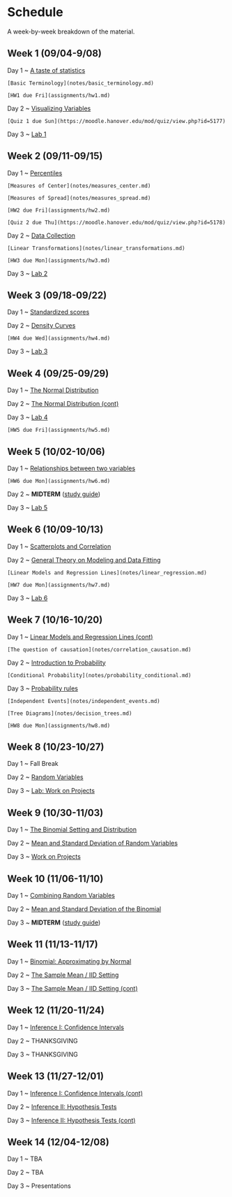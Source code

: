 # Schedule

A week-by-week breakdown of the material.

## Week  1 (09/04-9/08)

Day 1
  ~ [A taste of statistics](notes/taste.md)

    [Basic Terminology](notes/basic_terminology.md)

    [HW1 due Fri](assignments/hw1.md)

Day 2
  ~ [Visualizing Variables](notes/visualizing_distributions.md)

    [Quiz 1 due Sun](https://moodle.hanover.edu/mod/quiz/view.php?id=5177)

Day 3
  ~ [Lab 1](https://hanoverstatslabs.github.io/resources/labs/Lab1Instructions.html)


## Week  2 (09/11-09/15)

Day 1
  ~ [Percentiles](notes/percentiles.md)

    [Measures of Center](notes/measures_center.md)

    [Measures of Spread](notes/measures_spread.md)

    [HW2 due Fri](assignments/hw2.md)

    [Quiz 2 due Thu](https://moodle.hanover.edu/mod/quiz/view.php?id=5178)

Day 2
  ~ [Data Collection](notes/data_collection.md)

    [Linear Transformations](notes/linear_transformations.md)

    [HW3 due Mon](assignments/hw3.md)

Day 3
  ~ [Lab 2](https://hanoverstatslabs.github.io/resources/labs/Lab2Instructions.html)

## Week  3 (09/18-09/22)

Day 1
  ~ [Standardized scores](notes/linear_transformations.md)

Day 2
  ~ [Density Curves](notes/density_curves.md)

    [HW4 due Wed](assignments/hw4.md)

Day 3
  ~ [Lab 3](https://hanoverstatslabs.github.io/resources/labs/Lab3Instructions.html)

## Week  4 (09/25-09/29)

Day 1
  ~ [The Normal Distribution](notes/normal_distribution.md)

Day 2
  ~ [The Normal Distribution (cont)](notes/normal_distribution.md)

Day 3
  ~ [Lab 4](https://hanoverstatslabs.github.io/resources/labs/Lab4Instructions.html)

    [HW5 due Fri](assignments/hw5.md)

## Week  5 (10/02-10/06)

Day 1
  ~ [Relationships between two variables](notes/relationships.md)

    [HW6 due Mon](assignments/hw6.md)

Day 2
  ~ **MIDTERM**  ([study guide](notes/midterm1_study_guide.md))

Day 3
  ~ [Lab 5](https://hanoverstatslabs.github.io/resources/labs/Lab5Instructions.html)

## Week  6 (10/09-10/13)

Day 1
  ~ [Scatterplots and Correlation](notes/scatterplot_correlation.md)

Day 2
  ~ [General Theory on Modeling and Data Fitting](notes/modeling_general.md)

    [Linear Models and Regression Lines](notes/linear_regression.md)

    [HW7 due Mon](assignments/hw7.md)

Day 3
  ~ [Lab 6](https://hanoverstatslabs.github.io/resources/labs/Lab6Instructions.html)

## Week  7 (10/16-10/20)

Day 1
  ~ [Linear Models and Regression Lines (cont)](notes/linear_regression.md)

    [The question of causation](notes/correlation_causation.md)

Day 2
  ~ [Introduction to Probability](notes/probability_intro.md)

    [Conditional Probability](notes/probability_conditional.md)

Day 3
  ~ [Probability rules](notes/probability_rules.md)

    [Independent Events](notes/independent_events.md)

    [Tree Diagrams](notes/decision_trees.md)

    [HW8 due Mon](assignments/hw8.md)

## Week  8 (10/23-10/27)

Day 1
  ~ Fall Break

Day 2
  ~ [Random Variables](notes/random_variables.md)

Day 3
  ~ [Lab: Work on Projects](labs/projectAnalysisSteps.md)

## Week  9 (10/30-11/03)

Day 1
  ~ [The Binomial Setting and Distribution](notes/binomial.md)

Day 2
  ~ [Mean and Standard Deviation of Random Variables](notes/rv_mean.md)

Day 3
  ~ [Work on Projects](labs/projectAnalysisSteps.md)

## Week 10 (11/06-11/10)

Day 1
  ~ [Combining Random Variables](notes/rv_combine.md)

Day 2
  ~ [Mean and Standard Deviation of the Binomial](notes/binomial_mean.md)

Day 3
  ~ **MIDTERM** ([study guide](notes/midterm2_study_guide.md))

## Week 11 (11/13-11/17)

Day 1
  ~ [Binomial: Approximating by Normal](notes/binomial_mean.md)

Day 2
  ~ [The Sample Mean / IID Setting](notes/iid_setting.md)

Day 3
  ~ [The Sample Mean / IID Setting (cont)](notes/iid_setting.md)

## Week 12 (11/20-11/24)

Day 1
  ~ [Inference I: Confidence Intervals](notes/confidence_intervals.md)

Day 2
  ~ THANKSGIVING

Day 3
  ~ THANKSGIVING

## Week 13 (11/27-12/01)

Day 1
  ~ [Inference I: Confidence Intervals (cont)](notes/confidence_intervals.md)

Day 2
  ~ [Inference II: Hypothesis Tests](notes/hypothesis_tests.md)

Day 3
  ~ [Inference II: Hypothesis Tests (cont)](notes/hypothesis_tests.md)

## Week 14 (12/04-12/08)

Day 1
  ~ TBA

Day 2
  ~ TBA

Day 3
  ~ Presentations
